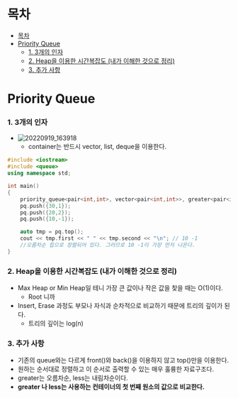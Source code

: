 # 목차
- [목차](#목차)
- [Priority Queue](#priority-queue)
    - [1. 3개의 인자](#1-3개의-인자)
    - [2. Heap을 이용한 시간복잡도 (내가 이해한 것으로 정리)](#2-heap을-이용한-시간복잡도-내가-이해한-것으로-정리)
    - [3. 추가 사항](#3-추가-사항)


# Priority Queue
### 1. 3개의 인자
- ![20220919_163918](https://user-images.githubusercontent.com/55792986/190970634-22ddbf4c-b10f-4dad-9963-54694aa11d5e.png)
  - container는 반드시 vector, list, deque을 이용한다.
~~~c++
#include <iostream>
#include <queue>
using namespace std;

int main()
{
    priority_queue<pair<int,int>, vector<pair<int,int>>, greater<pair<int,int>>> pq;
    pq.push({30,1});
    pq.push({20,2});
    pq.push({10,-1});

    auto tmp = pq.top();
    cout << tmp.first << " " << tmp.second << "\n"; // 10 -1
    //오름차순 힙으로 정렬되어 있다. 그러므로 10 -1이 가장 먼저 나온다.
}
~~~
### 2. Heap을 이용한 시간복잡도 (내가 이해한 것으로 정리)
- Max Heap or Min Heap일 테니 가장 큰 값이나 작은 값을 찾을 때는 O(1)이다.
  - Root 니까
- Insert, Erase 과정도 부모나 자식과 순차적으로 비교하기 때문에 트리의 깊이가 된다.
  - 트리의 깊이는 log(n)

### 3. 추가 사항
- 기존의 queue와는 다르게 front()와 back()을 이용하지 않고 top()만을 이용한다.
- 원하는 순서대로 정렬하고 이 순서로 출력할 수 있는 매우 훌륭한 자료구조다.
- greater는 오름차순, less는 내림차순이다.
- **greater 나 less는 사용하는 컨테이너의 첫 번째 원소의 값으로 비교한다.**
